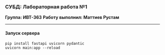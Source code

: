 ### СУБД: Лабораторная работа №1
**Группа: ИВТ-363**
**Работу выполнил: Маттиев Рустам**

----

#### Запуск сервера
```
pip install fastapi uvicorn pydantic
uvicorn main:app --reload
```